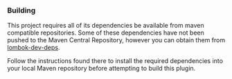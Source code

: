 ### Building

This project requires all of its dependencies be available from maven compatible repositories.
Some of these dependencies have not been pushed to the Maven Central Repository, however you
can obtain them from [lombok-dev-deps][1].

Follow the instructions found there to install the required dependencies into your local Maven
repository before attempting to build this plugin.

[1]: https://github.com/aalmiray/lombok-dev-deps